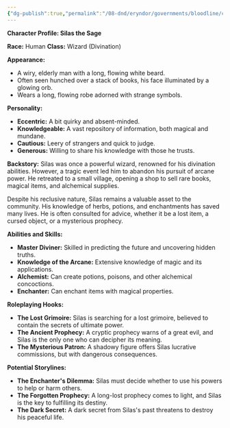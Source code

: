 ```yaml
---
{"dg-publish":true,"permalink":"/08-dnd/eryndor/governments/bloodline/cities-and-towns/charhollow/people-and-places/charhollow-merchant/"}
---
```




**Character Profile: Silas the Sage**

**Race:** Human **Class:** Wizard (Divination)

**Appearance:**

- A wiry, elderly man with a long, flowing white beard.
- Often seen hunched over a stack of books, his face illuminated by a glowing orb.
- Wears a long, flowing robe adorned with strange symbols.

**Personality:**

- **Eccentric:** A bit quirky and absent-minded.
- **Knowledgeable:** A vast repository of information, both magical and mundane.
- **Cautious:** Leery of strangers and quick to judge.
- **Generous:** Willing to share his knowledge with those he trusts.

**Backstory:** Silas was once a powerful wizard, renowned for his divination abilities. However, a tragic event led him to abandon his pursuit of arcane power. He retreated to a small village, opening a shop to sell rare books, magical items, and alchemical supplies.

Despite his reclusive nature, Silas remains a valuable asset to the community. His knowledge of herbs, potions, and enchantments has saved many lives. He is often consulted for advice, whether it be a lost item, a cursed object, or a mysterious prophecy.

**Abilities and Skills:**

- **Master Diviner:** Skilled in predicting the future and uncovering hidden truths.
- **Knowledge of the Arcane:** Extensive knowledge of magic and its applications.
- **Alchemist:** Can create potions, poisons, and other alchemical concoctions.
- **Enchanter:** Can enchant items with magical properties.

**Roleplaying Hooks:**

- **The Lost Grimoire:** Silas is searching for a lost grimoire, believed to contain the secrets of ultimate power.
- **The Ancient Prophecy:** A cryptic prophecy warns of a great evil, and Silas is the only one who can decipher its meaning.
- **The Mysterious Patron:** A shadowy figure offers Silas lucrative commissions, but with dangerous consequences.

**Potential Storylines:**

- **The Enchanter's Dilemma:** Silas must decide whether to use his powers to help or harm others.
- **The Forgotten Prophecy:** A long-lost prophecy comes to light, and Silas is the key to fulfilling its destiny.
- **The Dark Secret:** A dark secret from Silas's past threatens to destroy his peaceful life.